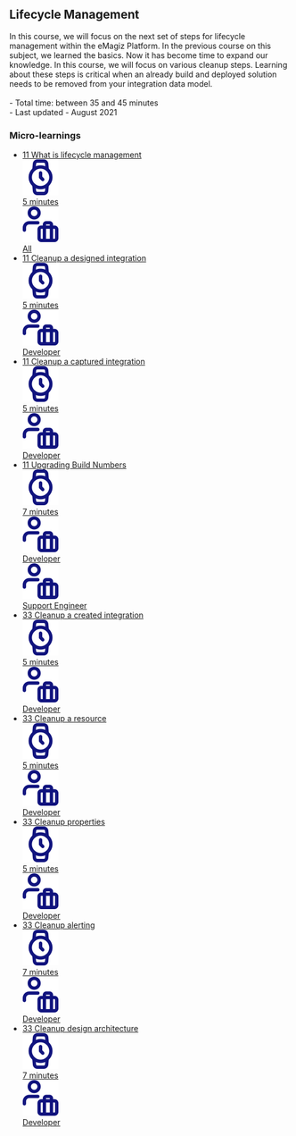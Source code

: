 <div class="ez-academy">
	<div class="ez-academy__body">
		<main class="master">
	<h2 class="title">Lifecycle Management</h2>
    <p>
       In this course, we will focus on the next set of steps for lifecycle management within the eMagiz Platform. In the previous course on this subject, we learned the basics. Now it has become time to expand our knowledge. In this course, we will focus on various cleanup steps. Learning about these steps is critical when an already build and deployed solution needs to be removed from your integration data model.
        </br></br>
        - Total time: between 35 and 45 minutes
        </br>
        - Last updated - August 2021
    </p>
    <h3 class="title">Micro-learnings</h3>
    <ul class="strip-container">
    <li class="strip">
            <a href="../../docs/microlearning/novice-lifecycle-management-what-is-lifecycle-management" class="strip__link">
				<label for="" class="strip__label">
					<span>11</span>
					What is lifecycle management
				</label>
				<div class="strip__attribute">
					<img class="strip__attribute-icon strip__attribute-icon--duration" src="../../img/microlearning/academy_index/icon-duration32.svg"/>
					<div class="strip__attribute-label">5 minutes</div>
				</div>
				<div class="strip__attribute">
					<img class="strip__attribute-icon strip__attribute-icon--roles" src="../../img/microlearning/academy_index/icon-roles32.svg"/>
					<div class="strip__attribute-label">All</div>
				</div>
			</a>
        </li>
		<li class="strip">
            <a href="../../docs/microlearning/novice-lifecycle-management-cleanup-a-designed-integration" class="strip__link">
				<label for="" class="strip__label">
					<span>11</span>
					Cleanup a designed integration
				</label>
				<div class="strip__attribute">
					<img class="strip__attribute-icon strip__attribute-icon--duration" src="../../img/microlearning/academy_index/icon-duration32.svg"/>
					<div class="strip__attribute-label">5 minutes</div>
				</div>
				<div class="strip__attribute">
					<img class="strip__attribute-icon strip__attribute-icon--roles" src="../../img/microlearning/academy_index/icon-roles32.svg"/>
					<div class="strip__attribute-label">Developer</div>
				</div>
			</a>
        </li>
		<li class="strip">
            <a href="../../docs/microlearning/novice-lifecycle-management-cleanup-a-captured-integration" class="strip__link">
				<label for="" class="strip__label">
					<span>11</span>
					Cleanup a captured integration
				</label>
				<div class="strip__attribute">
					<img class="strip__attribute-icon strip__attribute-icon--duration" src="../../img/microlearning/academy_index/icon-duration32.svg"/>
					<div class="strip__attribute-label">5 minutes</div>
				</div>
				<div class="strip__attribute">
					<img class="strip__attribute-icon strip__attribute-icon--roles" src="../../img/microlearning/academy_index/icon-roles32.svg"/>
					<div class="strip__attribute-label">Developer</div>
				</div>
			</a>
        </li>
        <li class="strip">
            <a href="../../docs/microlearning/novice-lifecycle-management-upgrading-build-numbers" class="strip__link">
				<label for="" class="strip__label">
					<span>11</span>
					Upgrading Build Numbers
				</label>
				<div class="strip__attribute">
					<img class="strip__attribute-icon strip__attribute-icon--duration" src="../../img/microlearning/academy_index/icon-duration32.svg"/>
					<div class="strip__attribute-label">7 minutes</div>
				</div>
				<div class="strip__attribute">
					<img class="strip__attribute-icon strip__attribute-icon--roles" src="../../img/microlearning/academy_index/icon-roles32.svg"/>
					<div class="strip__attribute-label">Developer</div>
				</div>
				<div class="strip__attribute">
					<img class="strip__attribute-icon strip__attribute-icon--roles" src="../../img/microlearning/academy_index/icon-roles32.svg"/>
					<div class="strip__attribute-label">Support Engineer</div>
				</div>
			</a>
        </li>	
		<li class="strip">
            <a href="../../docs/microlearning/intermediate-lifecycle-management-cleanup-a-created-integration" class="strip__link">
				<label for="" class="strip__label">
					<span>33</span>
					Cleanup a created integration
				</label>
				<div class="strip__attribute">
					<img class="strip__attribute-icon strip__attribute-icon--duration" src="../../img/microlearning/academy_index/icon-duration32.svg"/>
					<div class="strip__attribute-label">5 minutes</div>
				</div>
				<div class="strip__attribute">
					<img class="strip__attribute-icon strip__attribute-icon--roles" src="../../img/microlearning/academy_index/icon-roles32.svg"/>
					<div class="strip__attribute-label">Developer</div>
				</div>
			</a>
        </li>
    <li class="strip">
            <a href="../../docs/microlearning/intermediate-lifecycle-management-cleanup-a-resource" class="strip__link">
				<label for="" class="strip__label">
					<span>33</span>
					Cleanup a resource
				</label>
				<div class="strip__attribute">
					<img class="strip__attribute-icon strip__attribute-icon--duration" src="../../img/microlearning/academy_index/icon-duration32.svg"/>
					<div class="strip__attribute-label">5 minutes</div>
				</div>
				<div class="strip__attribute">
					<img class="strip__attribute-icon strip__attribute-icon--roles" src="../../img/microlearning/academy_index/icon-roles32.svg"/>
					<div class="strip__attribute-label">Developer</div>
				</div>
			</a>
        </li>
		<li class="strip">
            <a href="../../docs/microlearning/intermediate-lifecycle-management-cleanup-properties" class="strip__link">
				<label for="" class="strip__label">
					<span>33</span>
					Cleanup properties
				</label>
				<div class="strip__attribute">
					<img class="strip__attribute-icon strip__attribute-icon--duration" src="../../img/microlearning/academy_index/icon-duration32.svg"/>
					<div class="strip__attribute-label">5 minutes</div>
				</div>
				<div class="strip__attribute">
					<img class="strip__attribute-icon strip__attribute-icon--roles" src="../../img/microlearning/academy_index/icon-roles32.svg"/>
					<div class="strip__attribute-label">Developer</div>
				</div>
			</a>
        </li>
        <li class="strip">
			<a href="../../docs/microlearning/intermediate-lifecycle-management-cleanup-alerting" class="strip__link">
				<label for="" class="strip__label">
					<span>33</span>
					Cleanup alerting
				</label>
				<div class="strip__attribute">
					<img class="strip__attribute-icon strip__attribute-icon--duration" src="../../img/microlearning/academy_index/icon-duration32.svg"/>
					<div class="strip__attribute-label">7 minutes</div>
				</div>
				<div class="strip__attribute">
					<img class="strip__attribute-icon strip__attribute-icon--roles" src="../../img/microlearning/academy_index/icon-roles32.svg"/>
					<div class="strip__attribute-label">Developer</div>
				</div>
			</a>
        </li>
        <li class="strip">
            <a href="../../docs/microlearning/intermediate-lifecycle-management-cleanup-design-architecture" class="strip__link">
				<label for="" class="strip__label">
					<span>33</span>
					Cleanup design architecture
				</label>
				<div class="strip__attribute">
					<img class="strip__attribute-icon strip__attribute-icon--duration" src="../../img/microlearning/academy_index/icon-duration32.svg"/>
					<div class="strip__attribute-label">7 minutes</div>
				</div>
				<div class="strip__attribute">
					<img class="strip__attribute-icon strip__attribute-icon--roles" src="../../img/microlearning/academy_index/icon-roles32.svg"/>
					<div class="strip__attribute-label">Developer</div>
				</div>
			</a>
        </li>					  
    </ul>
    </main>
    </div>
</div>